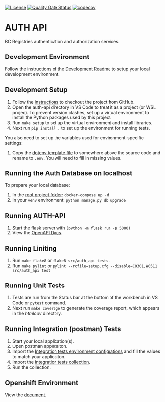 [![License](https://img.shields.io/badge/License-Apache%202.0-blue.svg)](../LICENSE)
[![Quality Gate Status](https://sonarcloud.io/api/project_badges/measure?project=bcgov_sbc-auth&metric=alert_status)](https://sonarcloud.io/dashboard?id=bcgov_sbc-auth)
[![codecov](https://codecov.io/gh/bcgov/sbc-auth/branch/master/graph/badge.svg)](https://codecov.io/gh/bcgov/sbc-auth)

# AUTH API

BC Registries authentication and authorization services.


## Development Environment

Follow the instructions of the [Development Readme](http://https://github.com/bcgov/entity/blob/master/docs/development.md)
to setup your local development environment.

## Development Setup

1. Follow the [instructions](https://github.com/bcgov/entity/blob/master/docs/setup-forking-workflow.md) to checkout the project from GitHub.
2. Open the auth-api directory in VS Code to treat it as a project (or WSL projec). To prevent version clashes, set up a
virtual environment to install the Python packages used by this project.
3. Run `make setup` to set up the virtual environment and install libraries.
4. Next run `pip install .` to set up the environment for running tests.

You also need to set up the variables used for environment-specific settings:
1. Copy the [dotenv template file](../docs/dotenv_template) to somewhere above the source code and rename to `.env`. You will need to fill in missing values.

## Running the Auth Database on localhost

To prepare your local database:
1. In the [root project folder](../docker/docker-compose.yml): `docker-compose up -d`
2. In your `venv` environment: `python manage.py db upgrade`

## Running AUTH-API

1. Start the flask server with `(python -m flask run -p 5000)`
2. View the [OpenAPI Docs](http://127.0.0.1:5000/api/v1).

## Running Liniting

1. Run `make flake8` or `flake8 src/auth_api tests`.
2. Run `make pylint` or `pylint --rcfile=setup.cfg --disable=C0301,W0511 src/auth_api test`

## Running Unit Tests

1. Tests are run from the Status bar at the bottom of the workbench in VS Code or `pytest` command.
2. Next run `make coverage` to generate the coverage report, which appears
in the *htmlcov* directory.


## Running Integration (postman) Tests

1. Start your local application(s).
2. Open postman applicaiton.
3. Import the [Integration tests environment configrations](./tests/postman/auth-api.postman_environment.json) and fill the values to match your applicaiton.
4. Import the [integration tests collection](./tests/postman/auth-api.postman_collection.json).
5. Run the collection.

## Openshift Environment

View the [document](../docs/build-deploy.md).
